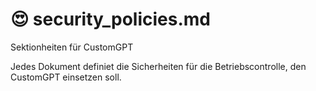 # 😍 security_policies.md

Sektionheiten für CustomGPT

Jedes Dokument definiet die Sicherheiten für die Betriebscontrolle, den CustomGPT einsetzen soll.